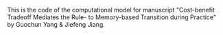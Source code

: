 This is the code of the computational model for manuscript "Cost-benefit Tradeoff Mediates the Rule- to Memory-based Transition during Practice" by Guochun Yang & Jiefeng Jiang.
